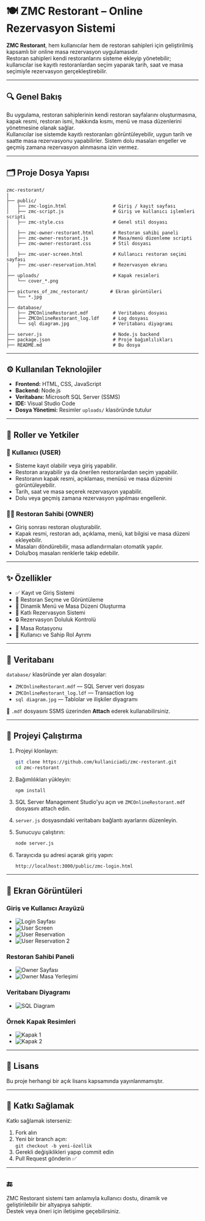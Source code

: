 # 🍽️ ZMC Restorant – Online Rezervasyon Sistemi

**ZMC Restorant**, hem kullanıcılar hem de restoran sahipleri için geliştirilmiş kapsamlı bir online masa rezervasyon uygulamasıdır.  
Restoran sahipleri kendi restoranlarını sisteme ekleyip yönetebilir; kullanıcılar ise kayıtlı restoranlardan seçim yaparak tarih, saat ve masa seçimiyle rezervasyon gerçekleştirebilir.

---

## 🔍 Genel Bakış

Bu uygulama, restoran sahiplerinin kendi restoran sayfalarını oluşturmasına, kapak resmi, restoran ismi, hakkında kısmı, menü ve masa düzenlerini yönetmesine olanak sağlar.  
Kullanıcılar ise sistemde kayıtlı restoranları görüntüleyebilir, uygun tarih ve saatte masa rezervasyonu yapabilirler. Sistem dolu masaları engeller ve geçmiş zamana rezervasyon alınmasına izin vermez.

---

## 🗂️ Proje Dosya Yapısı

```
zmc-restorant/
│
├── public/
│   ├── zmc-login.html                 # Giriş / kayıt sayfası
│   ├── zmc-script.js                  # Giriş ve kullanıcı işlemleri scripti
│   ├── zmc-style.css                  # Genel stil dosyası
│
│   ├── zmc-owner-restorant.html       # Restoran sahibi paneli
│   ├── zmc-owner-restorant.js         # Masa/menü düzenleme scripti
│   ├── zmc-owner-restorant.css        # Stil dosyası
│
│   ├── zmc-user-screen.html           # Kullanıcı restoran seçimi sayfası
│   ├── zmc-user-reservation.html      # Rezervasyon ekranı
│
├── uploads/                           # Kapak resimleri
│   └── cover_*.png
│
├── pictures_of_zmc_restorant/        # Ekran görüntüleri
│   └── *.jpg
│
├── database/
│   ├── ZMCOnlineRestorant.mdf         # Veritabanı dosyası
│   ├── ZMCOnlineRestorant_log.ldf     # Log dosyası
│   └── sql diagram.jpg                # Veritabanı diyagramı
│
├── server.js                          # Node.js backend
├── package.json                       # Proje bağımlılıkları
├── README.md                          # Bu dosya
```

---

## ⚙️ Kullanılan Teknolojiler

- **Frontend:** HTML, CSS, JavaScript  
- **Backend:** Node.js  
- **Veritabanı:** Microsoft SQL Server (SSMS)  
- **IDE:** Visual Studio Code  
- **Dosya Yönetimi:** Resimler `uploads/` klasöründe tutulur

---

## 👥 Roller ve Yetkiler

### 👤 Kullanıcı (USER)
- Sisteme kayıt olabilir veya giriş yapabilir.
- Restoran arayabilir ya da önerilen restoranlardan seçim yapabilir.
- Restoranın kapak resmi, açıklaması, menüsü ve masa düzenini görüntüleyebilir.
- Tarih, saat ve masa seçerek rezervasyon yapabilir.
- Dolu veya geçmiş zamana rezervasyon yapılması engellenir.

### 🧑‍🍳 Restoran Sahibi (OWNER)
- Giriş sonrası restoran oluşturabilir.
- Kapak resmi, restoran adı, açıklama, menü, kat bilgisi ve masa düzeni ekleyebilir.
- Masaları döndürebilir, masa adlandırmaları otomatik yapılır.
- Dolu/boş masaları renklerle takip edebilir.

---

## ✨ Özellikler

- ✅ Kayıt ve Giriş Sistemi  
- 📂 Restoran Seçme ve Görüntüleme  
- 🧾 Dinamik Menü ve Masa Düzeni Oluşturma  
- 🏢 Katlı Rezervasyon Sistemi  
- 🔒 Rezervasyon Doluluk Kontrolü  
- 🔁 Masa Rotasyonu  
- 👥 Kullanıcı ve Sahip Rol Ayrımı

---

## 🧪 Veritabanı

`database/` klasöründe yer alan dosyalar:

- `ZMCOnlineRestorant.mdf` — SQL Server veri dosyası  
- `ZMCOnlineRestorant_log.ldf` — Transaction log  
- `sql diagram.jpg` — Tablolar ve ilişkiler diyagramı  

📌 `.mdf` dosyasını SSMS üzerinden **Attach** ederek kullanabilirsiniz.

---

## 🚀 Projeyi Çalıştırma

1. Projeyi klonlayın:
   ```bash
   git clone https://github.com/kullaniciadi/zmc-restorant.git
   cd zmc-restorant
   ```

2. Bağımlılıkları yükleyin:
   ```bash
   npm install
   ```

3. SQL Server Management Studio'yu açın ve `ZMCOnlineRestorant.mdf` dosyasını attach edin.

4. `server.js` dosyasındaki veritabanı bağlantı ayarlarını düzenleyin.

5. Sunucuyu çalıştırın:
   ```bash
   node server.js
   ```

6. Tarayıcıda şu adresi açarak giriş yapın:
   ```
   http://localhost:3000/public/zmc-login.html
   ```

---

## 📸 Ekran Görüntüleri

### Giriş ve Kullanıcı Arayüzü

- ![Login Sayfası](pictures_of_zmc_restorant/ZMC-Login-darkmode.jpg)
- ![User Screen](pictures_of_zmc_restorant/ZMC-user-screen-darkmode.jpg)
- ![User Reservation](pictures_of_zmc_restorant/ZMC-user-reservation-darkmode.jpg)
- ![User Reservation 2](pictures_of_zmc_restorant/ZMC-user-reservation-lightmode.jpg)

### Restoran Sahibi Paneli

- ![Owner Sayfası](pictures_of_zmc_restorant/ZMC-owner-restorant-lightmode.jpg)
- ![Owner Masa Yerleşimi](pictures_of_zmc_restorant/ZMC-owner-restorant-tableLayout-lightmode.jpg)

### Veritabanı Diyagramı

- ![SQL Diagram](database/sql%20diagram.jpg)

### Örnek Kapak Resimleri

- ![Kapak 1](uploads/cover_1751202995853.png)
- ![Kapak 2](uploads/cover_1751316184376.png)

---

## 📄 Lisans

Bu proje herhangi bir açık lisans kapsamında yayınlanmamıştır.

---

## 🤝 Katkı Sağlamak

Katkı sağlamak isterseniz:

1. Fork alın  
2. Yeni bir branch açın:  
   `git checkout -b yeni-özellik`  
3. Gerekli değişiklikleri yapıp commit edin  
4. Pull Request gönderin ✅

---

## 🔚

ZMC Restorant sistemi tam anlamıyla kullanıcı dostu, dinamik ve geliştirilebilir bir altyapıya sahiptir.  
Destek veya öneri için iletişime geçebilirsiniz.